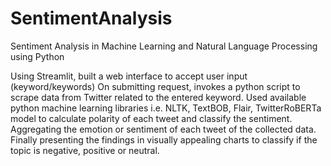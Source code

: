 # SentimentAnalysis
Sentiment Analysis in Machine Learning and Natural Language Processing using Python

Using Streamlit, built a web interface to accept user input (keyword/keywords)
On submitting request, invokes a python script to scrape data from Twitter related to the entered keyword.
Used available python machine learning libraries i.e. NLTK, TextBOB, Flair, TwitterRoBERTa model to calculate polarity of each tweet and classify the sentiment.
Aggregating the emotion or sentiment of each tweet of the collected data.
Finally presenting the findings in visually appealing charts to classify if the topic is negative, positive or neutral.
